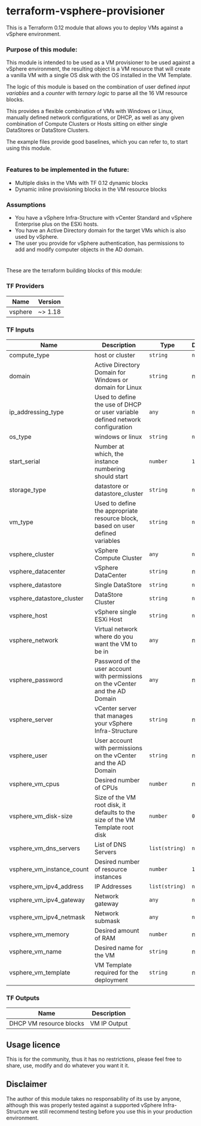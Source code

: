 # terraform-vsphere-provisioner
This is a Terraform 0.12 module that allows you to deploy VMs against a vSphere environment.

### Purpose of this module:

This module is intended to be used as a VM provisioner to be used against a vSphere environment, 
the resulting object is a VM resource that will create a vanilla VM with a single OS disk with the OS installed in the VM Template.

The logic of this module is based on the combination of user defined _input variables_ and a _counter_ with _ternary logic_ to parse all the 16 VM resource blocks.

This provides a flexible combination of VMs with Windows or Linux, manually defined network configurations, or DHCP, as well as any given combination of Compute Clusters or Hosts sitting on either single DataStores or DataStore Clusters.

The example files provide good baselines, which you can refer to, to start using this module.

#
### Features to be implemented in the future:

- Multiple disks in the VMs with TF 0.12 dynamic blocks
- Dynamic inline provisioning blocks in the VM resource blocks

### Assumptions

- You have a vSphere Infra-Structure with vCenter Standard and vSphere Enterprise plus on the ESXi hosts.
- You have an Active Directory domain for the target VMs which is also used by vSphere.
- The user you provide for vSphere authentication, has permissions to add and modify computer objects in the AD domain.

#

These are the terraform building blocks of this module:

### **TF Providers**

| Name                         | Version |
|------------------------------|---------|
| vsphere                      | ~> 1.18 |

### **TF Inputs**

| Name                         | Description                                                                    | Type           | Default | Required |
|------------------------------|--------------------------------------------------------------------------------|----------------|---------|:--------:|
| compute_type                 | host or cluster                                                                | `string`       | `null`  | no       |
| domain                       | Active Directory Domain for Windows or domain for Linux                        | `string`       |   n/a   | yes      |
| ip_addressing_type           | Used to define the use of DHCP or user variable defined network configuration  | `any`          | `null`  | no       |
| os_type                      | windows or linux                                                               | `string`       | `null`  | no       |
| start_serial                 | Number at which, the instance numbering should start                           | `number`       |    `1`  | no       |
| storage_type                 | datastore or datastore\_cluster                                                | `string`       | `null`  | no       |
| vm_type                      | Used to define the appropriate resource block, based on user defined variables | `string`       | `null`  | no       |
| vsphere_cluster              | vSphere Compute Cluster                                                        | `any`          | `null`  | no       |
| vsphere_datacenter           | vSphere DataCenter                                                             | `string`       |    n/a  | yes      |
| vsphere_datastore            | Single DataStore                                                               | `string`       | `null`  | no       |
| vsphere_datastore_cluster    | DataStore Cluster                                                              | `string`       | `null`  | no       |
| vsphere_host                 | vSphere single ESXi Host                                                       | `string`       | `null`  | no       |
| vsphere_network              | Virtual network where do you want the VM to be in                              | `any`          |     n/a | yes      |
| vsphere_password             | Password of the user account with permissions on the vCenter and the AD Domain | `any`          |     n/a | yes      |
| vsphere_server               | vCenter server that manages your vSphere Infra-Structure                       | `string`       | n/a     | yes      |
| vsphere_user                 | User account with permissions on the vCenter and the AD Domain                 | `string`       | n/a     | yes      |
| vsphere_vm_cpus              | Desired number of CPUs                                                         | `number`       | n/a     | yes      |
| vsphere_vm_disk-size         | Size of the VM root disk, it defaults to the size of the VM Template root disk | `number`       | `0`     | no       |
| vsphere_vm_dns_servers       | List of DNS Servers                                                            | `list(string)` | `null`  | no       |
| vsphere_vm_instance_count    | Desired number of resource instances                                           | `number`       | `1`     | no       |
| vsphere_vm_ipv4_address      | IP Addresses                                                                   | `list(string)` | `null`  | no       |
| vsphere_vm_ipv4_gateway      | Network gateway                                                                | `any`          | `null`  | no       |
| vsphere_vm_ipv4_netmask      | Network submask                                                                | `any`          | `null`  | no       |
| vsphere_vm_memory            | Desired amount of RAM                                                          | `number`       | n/a     | yes      |
| vsphere_vm_name              | Desired name for the VM                                                        | `string`       | n/a     | yes      |
| vsphere_vm_template          | VM Template required for the deployment                                        | `string`       | n/a     | yes      |

### **TF Outputs**

| Name                         | Description |
|------------------------------|-------------|
| DHCP VM resource blocks      | VM IP Output|

## Usage licence

This is for the community, thus it has no restrictions, please feel free to share, use, modify and do whatever you want it it.

## Disclaimer

The author of this module takes no responsability of its use by anyone, although this was properly tested against a supported vSphere Infra-Structure we still recommend testing before you use this in your production environment.
